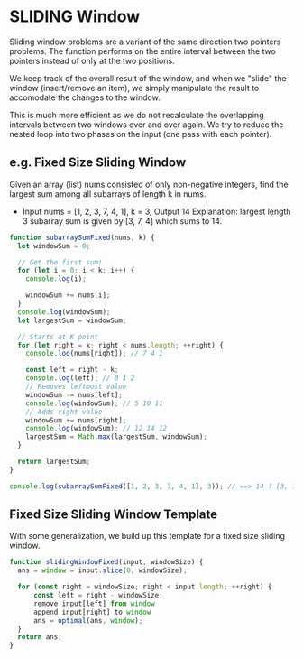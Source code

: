 # SLIDING Window

Sliding window problems are a variant of the same direction two pointers problems.
The function performs on the entire interval between the two pointers instead of
only at the two positions.

We keep track of the overall result of the window, and when we "slide" the window
(insert/remove an item), we simply manipulate the result to accomodate the changes
to the window.

This is much more efficient as we do not recalculate the overlapping intervals between
two windows over and over again. We try to reduce the nested loop into two phases on
the input (one pass with each pointer).

## e.g. Fixed Size Sliding Window

Given an array (list) nums consisted of only non-negative integers, find the largest
sum among all subarrays of length k in nums.

- Input nums = [1, 2, 3, 7, 4, 1], k = 3,
  Output 14
  Explanation: largest length 3 subarray sum is given by [3, 7, 4] which sums to 14.

```javascript
function subarraySumFixed(nums, k) {
  let windowSum = 0;

  // Get the first sum!
  for (let i = 0; i < k; i++) {
    console.log(i);

    windowSum += nums[i];
  }
  console.log(windowSum);
  let largestSum = windowSum;

  // Starts at K point
  for (let right = k; right < nums.length; ++right) {
    console.log(nums[right]); // 7 4 1

    const left = right - k;
    console.log(left); // 0 1 2
    // Removes leftmost value
    windowSum -= nums[left];
    console.log(windowSum); // 5 10 11
    // Adds right value
    windowSum += nums[right];
    console.log(windowSum); // 12 14 12
    largestSum = Math.max(largestSum, windowSum);
  }

  return largestSum;
}

console.log(subarraySumFixed([1, 2, 3, 7, 4, 1], 3)); // ==> 14 ? [3, 7, 4]
```

## Fixed Size Sliding Window Template

With some generalization, we build up this template for a fixed size sliding window.

```javascript
function slidingWindowFixed(input, windowSize) {
  ans = window = input.slice(0, windowSize);

  for (const right = windowSize; right < input.length; ++right) {
      const left = right - windowSize;
      remove input[left] from window
      append input[right] to window
      ans = optimal(ans, window);
  }
  return ans;
}
```
